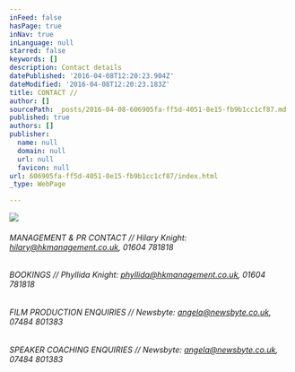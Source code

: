```yaml
---
inFeed: false
hasPage: true
inNav: true
inLanguage: null
starred: false
keywords: []
description: Contact details
datePublished: '2016-04-08T12:20:23.904Z'
dateModified: '2016-04-08T12:20:23.183Z'
title: CONTACT //
author: []
sourcePath: _posts/2016-04-08-606905fa-ff5d-4051-8e15-fb9b1cc1cf87.md
published: true
authors: []
publisher:
  name: null
  domain: null
  url: null
  favicon: null
url: 606905fa-ff5d-4051-8e15-fb9b1cc1cf87/index.html
_type: WebPage

---
```

![](https://the-grid-user-content.s3-us-west-2.amazonaws.com/4108b321-078f-4cbf-bda4-61185d702164.jpg)

###### MANAGEMENT & PR CONTACT // Hilary Knight:  hilary@hkmanagement.co.uk, 01604 781818

###### BOOKINGS // Phyllida Knight:  phyllida@hkmanagement.co.uk, 01604 781818

###### FILM PRODUCTION ENQUIRIES // Newsbyte:  angela@newsbyte.co.uk, 07484 801383

###### SPEAKER COACHING ENQUIRIES // Newsbyte: angela@newsbyte.co.uk, 07484 801383
